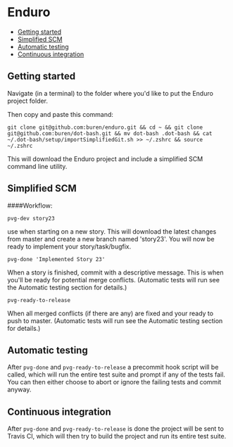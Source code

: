 # Enduro


- [Getting started](README.md#getting-started)
- [Simplified SCM](README.md#simplified-scm)
- [Automatic testing](README.md#automatic-testing)
- [Continuous integration](README.md#continuous-integration)

## Getting started

Navigate (in a terminal) to the folder where you'd like to put the Enduro project folder.

Then copy and paste this command:

    git clone git@github.com:buren/enduro.git && cd ~ && git clone git@github.com:buren/dot-bash.git && mv dot-bash .dot-bash && cat ~/.dot-bash/setup/importSimplifiedGit.sh >> ~/.zshrc && source ~/.zshrc

This will download the Enduro project and include a simplified SCM command line utility. 


## Simplified SCM

####Workflow:

    pvg-dev story23                 
use when starting on a new story.
This will download the latest changes from master and create a new branch named 'story23'.
You will now be ready to implement your story/task/bugfix.

    pvg-done 'Implemented Story 23'
When a story is finished, commit with a descriptive message. 
This is when you'll be ready for potential merge conflicts.
(Automatic tests will run see the Automatic testing section for details.)

    pvg-ready-to-release
When all merged conflicts (if there are any) are fixed and your ready to push to master.
(Automatic tests will run see the Automatic testing section for details.)


## Automatic testing
After ```pvg-done``` and ```pvg-ready-to-release``` a precommit hook script will be called, which will run the entire test suite and prompt if any of the tests fail. You can then either choose to abort or ignore the failing tests and commit anyway. 
    
    
## Continuous integration

After ```pvg-done``` and ```pvg-ready-to-release``` is done the project will be sent to Travis CI, which will then try to build the project and run its entire test suite.

